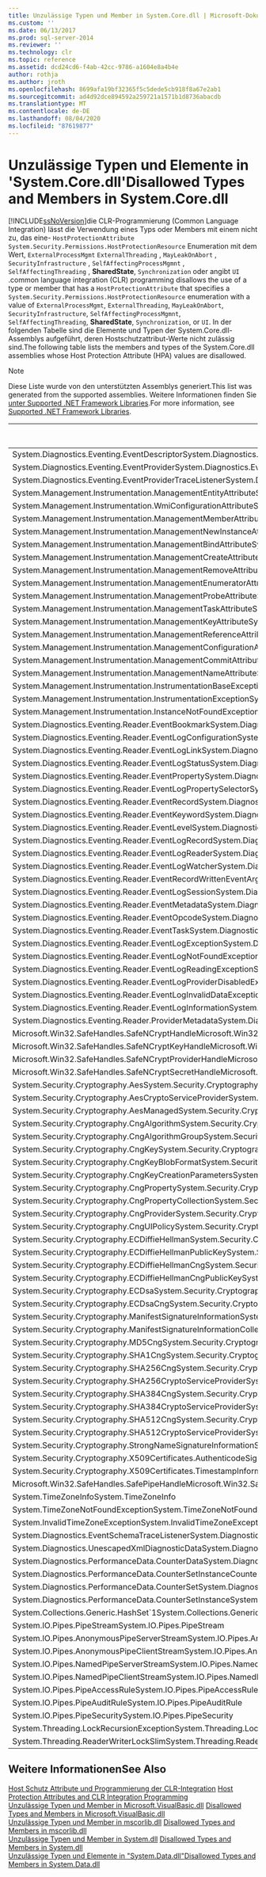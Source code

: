 ```yaml
---
title: Unzulässige Typen und Member in System.Core.dll | Microsoft-Dokumentation
ms.custom: ''
ms.date: 06/13/2017
ms.prod: sql-server-2014
ms.reviewer: ''
ms.technology: clr
ms.topic: reference
ms.assetid: dcd24cd6-f4ab-42cc-9786-a1604e8a4b4e
author: rothja
ms.author: jroth
ms.openlocfilehash: 8699afa19bf32365f5c5dede5cb918f8a67e2ab1
ms.sourcegitcommit: ad4d92dce894592a259721a1571b1d8736abacdb
ms.translationtype: MT
ms.contentlocale: de-DE
ms.lasthandoff: 08/04/2020
ms.locfileid: "87619877"
---
```

# <a name="disallowed-types-and-members-in-systemcoredll"></a><span data-ttu-id="36659-102">Unzulässige Typen und Elemente in 'System.Core.dll'</span><span class="sxs-lookup"><span data-stu-id="36659-102">Disallowed Types and Members in System.Core.dll</span></span>
  [!INCLUDE[ssNoVersion](../../includes/ssnoversion-md.md)]<span data-ttu-id="36659-103">die CLR-Programmierung (Common Language Integration) lässt die Verwendung eines Typs oder Members mit einem nicht zu, das eine- `HostProtectionAttribute` `System.Security.Permissions.HostProtectionResource` Enumeration mit dem Wert, `ExternalProcessMgmt` `ExternalThreading` , `MayLeakOnAbort` , `SecurityInfrastructure` , `SelfAffectingProcessMgmnt` , `SelfAffectingThreading` , **SharedState**, `Synchronization` oder angibt `UI` .</span><span class="sxs-lookup"><span data-stu-id="36659-103">common language integration (CLR) programming disallows the use of a type or member that has a `HostProtectionAttribute` that specifies a `System.Security.Permissions.HostProtectionResource` enumeration with a value of `ExternalProcessMgmt`, `ExternalThreading`, `MayLeakOnAbort`, `SecurityInfrastructure`, `SelfAffectingProcessMgmnt`, `SelfAffectingThreading`, **SharedState**, `Synchronization`, or `UI`.</span></span> <span data-ttu-id="36659-104">In der folgenden Tabelle sind die Elemente und Typen der System.Core.dll-Assemblys aufgeführt, deren Hostschutzattribut-Werte nicht zulässig sind.</span><span class="sxs-lookup"><span data-stu-id="36659-104">The following table lists the members and types of the System.Core.dll assemblies whose Host Protection Attribute (HPA) values are disallowed.</span></span>  
  
> [!NOTE]  
>  <span data-ttu-id="36659-105">Diese Liste wurde von den unterstützten Assemblys generiert.</span><span class="sxs-lookup"><span data-stu-id="36659-105">This list was generated from the supported assemblies.</span></span> <span data-ttu-id="36659-106">Weitere Informationen finden Sie [unter Supported .NET Framework Libraries](../clr-integration/database-objects/supported-net-framework-libraries.md).</span><span class="sxs-lookup"><span data-stu-id="36659-106">For more information, see [Supported .NET Framework Libraries](../clr-integration/database-objects/supported-net-framework-libraries.md).</span></span>  
  
|<span data-ttu-id="36659-107">Typ oder Element</span><span class="sxs-lookup"><span data-stu-id="36659-107">Type or Member</span></span>|<span data-ttu-id="36659-108">Hostschutzattribut-Wert(e)</span><span class="sxs-lookup"><span data-stu-id="36659-108">HPA Value(s)</span></span>|  
|--------------------|--------------------|  
|<span data-ttu-id="36659-109">System.Diagnostics.Eventing.EventDescriptor</span><span class="sxs-lookup"><span data-stu-id="36659-109">System.Diagnostics.Eventing.EventDescriptor</span></span>|<span data-ttu-id="36659-110">MayLeakOnAbort</span><span class="sxs-lookup"><span data-stu-id="36659-110">MayLeakOnAbort</span></span>|  
|<span data-ttu-id="36659-111">System.Diagnostics.Eventing.EventProvider</span><span class="sxs-lookup"><span data-stu-id="36659-111">System.Diagnostics.Eventing.EventProvider</span></span>|<span data-ttu-id="36659-112">MayLeakOnAbort</span><span class="sxs-lookup"><span data-stu-id="36659-112">MayLeakOnAbort</span></span>|  
|<span data-ttu-id="36659-113">System.Diagnostics.Eventing.EventProviderTraceListener</span><span class="sxs-lookup"><span data-stu-id="36659-113">System.Diagnostics.Eventing.EventProviderTraceListener</span></span>|<span data-ttu-id="36659-114">MayLeakOnAbort</span><span class="sxs-lookup"><span data-stu-id="36659-114">MayLeakOnAbort</span></span>|  
|<span data-ttu-id="36659-115">System.Management.Instrumentation.ManagementEntityAttribute</span><span class="sxs-lookup"><span data-stu-id="36659-115">System.Management.Instrumentation.ManagementEntityAttribute</span></span>|<span data-ttu-id="36659-116">MayLeakOnAbort</span><span class="sxs-lookup"><span data-stu-id="36659-116">MayLeakOnAbort</span></span>|  
|<span data-ttu-id="36659-117">System.Management.Instrumentation.WmiConfigurationAttribute</span><span class="sxs-lookup"><span data-stu-id="36659-117">System.Management.Instrumentation.WmiConfigurationAttribute</span></span>|<span data-ttu-id="36659-118">MayLeakOnAbort</span><span class="sxs-lookup"><span data-stu-id="36659-118">MayLeakOnAbort</span></span>|  
|<span data-ttu-id="36659-119">System.Management.Instrumentation.ManagementMemberAttribute</span><span class="sxs-lookup"><span data-stu-id="36659-119">System.Management.Instrumentation.ManagementMemberAttribute</span></span>|<span data-ttu-id="36659-120">MayLeakOnAbort</span><span class="sxs-lookup"><span data-stu-id="36659-120">MayLeakOnAbort</span></span>|  
|<span data-ttu-id="36659-121">System.Management.Instrumentation.ManagementNewInstanceAttribute</span><span class="sxs-lookup"><span data-stu-id="36659-121">System.Management.Instrumentation.ManagementNewInstanceAttribute</span></span>|<span data-ttu-id="36659-122">MayLeakOnAbort</span><span class="sxs-lookup"><span data-stu-id="36659-122">MayLeakOnAbort</span></span>|  
|<span data-ttu-id="36659-123">System.Management.Instrumentation.ManagementBindAttribute</span><span class="sxs-lookup"><span data-stu-id="36659-123">System.Management.Instrumentation.ManagementBindAttribute</span></span>|<span data-ttu-id="36659-124">MayLeakOnAbort</span><span class="sxs-lookup"><span data-stu-id="36659-124">MayLeakOnAbort</span></span>|  
|<span data-ttu-id="36659-125">System.Management.Instrumentation.ManagementCreateAttribute</span><span class="sxs-lookup"><span data-stu-id="36659-125">System.Management.Instrumentation.ManagementCreateAttribute</span></span>|<span data-ttu-id="36659-126">MayLeakOnAbort</span><span class="sxs-lookup"><span data-stu-id="36659-126">MayLeakOnAbort</span></span>|  
|<span data-ttu-id="36659-127">System.Management.Instrumentation.ManagementRemoveAttribute</span><span class="sxs-lookup"><span data-stu-id="36659-127">System.Management.Instrumentation.ManagementRemoveAttribute</span></span>|<span data-ttu-id="36659-128">MayLeakOnAbort</span><span class="sxs-lookup"><span data-stu-id="36659-128">MayLeakOnAbort</span></span>|  
|<span data-ttu-id="36659-129">System.Management.Instrumentation.ManagementEnumeratorAttribute</span><span class="sxs-lookup"><span data-stu-id="36659-129">System.Management.Instrumentation.ManagementEnumeratorAttribute</span></span>|<span data-ttu-id="36659-130">MayLeakOnAbort</span><span class="sxs-lookup"><span data-stu-id="36659-130">MayLeakOnAbort</span></span>|  
|<span data-ttu-id="36659-131">System.Management.Instrumentation.ManagementProbeAttribute</span><span class="sxs-lookup"><span data-stu-id="36659-131">System.Management.Instrumentation.ManagementProbeAttribute</span></span>|<span data-ttu-id="36659-132">MayLeakOnAbort</span><span class="sxs-lookup"><span data-stu-id="36659-132">MayLeakOnAbort</span></span>|  
|<span data-ttu-id="36659-133">System.Management.Instrumentation.ManagementTaskAttribute</span><span class="sxs-lookup"><span data-stu-id="36659-133">System.Management.Instrumentation.ManagementTaskAttribute</span></span>|<span data-ttu-id="36659-134">MayLeakOnAbort</span><span class="sxs-lookup"><span data-stu-id="36659-134">MayLeakOnAbort</span></span>|  
|<span data-ttu-id="36659-135">System.Management.Instrumentation.ManagementKeyAttribute</span><span class="sxs-lookup"><span data-stu-id="36659-135">System.Management.Instrumentation.ManagementKeyAttribute</span></span>|<span data-ttu-id="36659-136">MayLeakOnAbort</span><span class="sxs-lookup"><span data-stu-id="36659-136">MayLeakOnAbort</span></span>|  
|<span data-ttu-id="36659-137">System.Management.Instrumentation.ManagementReferenceAttribute</span><span class="sxs-lookup"><span data-stu-id="36659-137">System.Management.Instrumentation.ManagementReferenceAttribute</span></span>|<span data-ttu-id="36659-138">MayLeakOnAbort</span><span class="sxs-lookup"><span data-stu-id="36659-138">MayLeakOnAbort</span></span>|  
|<span data-ttu-id="36659-139">System.Management.Instrumentation.ManagementConfigurationAttribute</span><span class="sxs-lookup"><span data-stu-id="36659-139">System.Management.Instrumentation.ManagementConfigurationAttribute</span></span>|<span data-ttu-id="36659-140">MayLeakOnAbort</span><span class="sxs-lookup"><span data-stu-id="36659-140">MayLeakOnAbort</span></span>|  
|<span data-ttu-id="36659-141">System.Management.Instrumentation.ManagementCommitAttribute</span><span class="sxs-lookup"><span data-stu-id="36659-141">System.Management.Instrumentation.ManagementCommitAttribute</span></span>|<span data-ttu-id="36659-142">MayLeakOnAbort</span><span class="sxs-lookup"><span data-stu-id="36659-142">MayLeakOnAbort</span></span>|  
|<span data-ttu-id="36659-143">System.Management.Instrumentation.ManagementNameAttribute</span><span class="sxs-lookup"><span data-stu-id="36659-143">System.Management.Instrumentation.ManagementNameAttribute</span></span>|<span data-ttu-id="36659-144">MayLeakOnAbort</span><span class="sxs-lookup"><span data-stu-id="36659-144">MayLeakOnAbort</span></span>|  
|<span data-ttu-id="36659-145">System.Management.Instrumentation.InstrumentationBaseException</span><span class="sxs-lookup"><span data-stu-id="36659-145">System.Management.Instrumentation.InstrumentationBaseException</span></span>|<span data-ttu-id="36659-146">MayLeakOnAbort</span><span class="sxs-lookup"><span data-stu-id="36659-146">MayLeakOnAbort</span></span>|  
|<span data-ttu-id="36659-147">System.Management.Instrumentation.InstrumentationException</span><span class="sxs-lookup"><span data-stu-id="36659-147">System.Management.Instrumentation.InstrumentationException</span></span>|<span data-ttu-id="36659-148">MayLeakOnAbort</span><span class="sxs-lookup"><span data-stu-id="36659-148">MayLeakOnAbort</span></span>|  
|<span data-ttu-id="36659-149">System.Management.Instrumentation.InstanceNotFoundException</span><span class="sxs-lookup"><span data-stu-id="36659-149">System.Management.Instrumentation.InstanceNotFoundException</span></span>|<span data-ttu-id="36659-150">MayLeakOnAbort</span><span class="sxs-lookup"><span data-stu-id="36659-150">MayLeakOnAbort</span></span>|  
|<span data-ttu-id="36659-151">System.Diagnostics.Eventing.Reader.EventBookmark</span><span class="sxs-lookup"><span data-stu-id="36659-151">System.Diagnostics.Eventing.Reader.EventBookmark</span></span>|<span data-ttu-id="36659-152">MayLeakOnAbort</span><span class="sxs-lookup"><span data-stu-id="36659-152">MayLeakOnAbort</span></span>|  
|<span data-ttu-id="36659-153">System.Diagnostics.Eventing.Reader.EventLogConfiguration</span><span class="sxs-lookup"><span data-stu-id="36659-153">System.Diagnostics.Eventing.Reader.EventLogConfiguration</span></span>|<span data-ttu-id="36659-154">MayLeakOnAbort</span><span class="sxs-lookup"><span data-stu-id="36659-154">MayLeakOnAbort</span></span>|  
|<span data-ttu-id="36659-155">System.Diagnostics.Eventing.Reader.EventLogLink</span><span class="sxs-lookup"><span data-stu-id="36659-155">System.Diagnostics.Eventing.Reader.EventLogLink</span></span>|<span data-ttu-id="36659-156">MayLeakOnAbort</span><span class="sxs-lookup"><span data-stu-id="36659-156">MayLeakOnAbort</span></span>|  
|<span data-ttu-id="36659-157">System.Diagnostics.Eventing.Reader.EventLogStatus</span><span class="sxs-lookup"><span data-stu-id="36659-157">System.Diagnostics.Eventing.Reader.EventLogStatus</span></span>|<span data-ttu-id="36659-158">MayLeakOnAbort</span><span class="sxs-lookup"><span data-stu-id="36659-158">MayLeakOnAbort</span></span>|  
|<span data-ttu-id="36659-159">System.Diagnostics.Eventing.Reader.EventProperty</span><span class="sxs-lookup"><span data-stu-id="36659-159">System.Diagnostics.Eventing.Reader.EventProperty</span></span>|<span data-ttu-id="36659-160">MayLeakOnAbort</span><span class="sxs-lookup"><span data-stu-id="36659-160">MayLeakOnAbort</span></span>|  
|<span data-ttu-id="36659-161">System.Diagnostics.Eventing.Reader.EventLogPropertySelector</span><span class="sxs-lookup"><span data-stu-id="36659-161">System.Diagnostics.Eventing.Reader.EventLogPropertySelector</span></span>|<span data-ttu-id="36659-162">MayLeakOnAbort</span><span class="sxs-lookup"><span data-stu-id="36659-162">MayLeakOnAbort</span></span>|  
|<span data-ttu-id="36659-163">System.Diagnostics.Eventing.Reader.EventRecord</span><span class="sxs-lookup"><span data-stu-id="36659-163">System.Diagnostics.Eventing.Reader.EventRecord</span></span>|<span data-ttu-id="36659-164">MayLeakOnAbort</span><span class="sxs-lookup"><span data-stu-id="36659-164">MayLeakOnAbort</span></span>|  
|<span data-ttu-id="36659-165">System.Diagnostics.Eventing.Reader.EventKeyword</span><span class="sxs-lookup"><span data-stu-id="36659-165">System.Diagnostics.Eventing.Reader.EventKeyword</span></span>|<span data-ttu-id="36659-166">MayLeakOnAbort</span><span class="sxs-lookup"><span data-stu-id="36659-166">MayLeakOnAbort</span></span>|  
|<span data-ttu-id="36659-167">System.Diagnostics.Eventing.Reader.EventLevel</span><span class="sxs-lookup"><span data-stu-id="36659-167">System.Diagnostics.Eventing.Reader.EventLevel</span></span>|<span data-ttu-id="36659-168">MayLeakOnAbort</span><span class="sxs-lookup"><span data-stu-id="36659-168">MayLeakOnAbort</span></span>|  
|<span data-ttu-id="36659-169">System.Diagnostics.Eventing.Reader.EventLogRecord</span><span class="sxs-lookup"><span data-stu-id="36659-169">System.Diagnostics.Eventing.Reader.EventLogRecord</span></span>|<span data-ttu-id="36659-170">MayLeakOnAbort</span><span class="sxs-lookup"><span data-stu-id="36659-170">MayLeakOnAbort</span></span>|  
|<span data-ttu-id="36659-171">System.Diagnostics.Eventing.Reader.EventLogReader</span><span class="sxs-lookup"><span data-stu-id="36659-171">System.Diagnostics.Eventing.Reader.EventLogReader</span></span>|<span data-ttu-id="36659-172">MayLeakOnAbort</span><span class="sxs-lookup"><span data-stu-id="36659-172">MayLeakOnAbort</span></span>|  
|<span data-ttu-id="36659-173">System.Diagnostics.Eventing.Reader.EventLogWatcher</span><span class="sxs-lookup"><span data-stu-id="36659-173">System.Diagnostics.Eventing.Reader.EventLogWatcher</span></span>|<span data-ttu-id="36659-174">MayLeakOnAbort</span><span class="sxs-lookup"><span data-stu-id="36659-174">MayLeakOnAbort</span></span>|  
|<span data-ttu-id="36659-175">System.Diagnostics.Eventing.Reader.EventRecordWrittenEventArgs</span><span class="sxs-lookup"><span data-stu-id="36659-175">System.Diagnostics.Eventing.Reader.EventRecordWrittenEventArgs</span></span>|<span data-ttu-id="36659-176">MayLeakOnAbort</span><span class="sxs-lookup"><span data-stu-id="36659-176">MayLeakOnAbort</span></span>|  
|<span data-ttu-id="36659-177">System.Diagnostics.Eventing.Reader.EventLogSession</span><span class="sxs-lookup"><span data-stu-id="36659-177">System.Diagnostics.Eventing.Reader.EventLogSession</span></span>|<span data-ttu-id="36659-178">MayLeakOnAbort</span><span class="sxs-lookup"><span data-stu-id="36659-178">MayLeakOnAbort</span></span>|  
|<span data-ttu-id="36659-179">System.Diagnostics.Eventing.Reader.EventMetadata</span><span class="sxs-lookup"><span data-stu-id="36659-179">System.Diagnostics.Eventing.Reader.EventMetadata</span></span>|<span data-ttu-id="36659-180">MayLeakOnAbort</span><span class="sxs-lookup"><span data-stu-id="36659-180">MayLeakOnAbort</span></span>|  
|<span data-ttu-id="36659-181">System.Diagnostics.Eventing.Reader.EventOpcode</span><span class="sxs-lookup"><span data-stu-id="36659-181">System.Diagnostics.Eventing.Reader.EventOpcode</span></span>|<span data-ttu-id="36659-182">MayLeakOnAbort</span><span class="sxs-lookup"><span data-stu-id="36659-182">MayLeakOnAbort</span></span>|  
|<span data-ttu-id="36659-183">System.Diagnostics.Eventing.Reader.EventTask</span><span class="sxs-lookup"><span data-stu-id="36659-183">System.Diagnostics.Eventing.Reader.EventTask</span></span>|<span data-ttu-id="36659-184">MayLeakOnAbort</span><span class="sxs-lookup"><span data-stu-id="36659-184">MayLeakOnAbort</span></span>|  
|<span data-ttu-id="36659-185">System.Diagnostics.Eventing.Reader.EventLogException</span><span class="sxs-lookup"><span data-stu-id="36659-185">System.Diagnostics.Eventing.Reader.EventLogException</span></span>|<span data-ttu-id="36659-186">MayLeakOnAbort</span><span class="sxs-lookup"><span data-stu-id="36659-186">MayLeakOnAbort</span></span>|  
|<span data-ttu-id="36659-187">System.Diagnostics.Eventing.Reader.EventLogNotFoundException</span><span class="sxs-lookup"><span data-stu-id="36659-187">System.Diagnostics.Eventing.Reader.EventLogNotFoundException</span></span>|<span data-ttu-id="36659-188">MayLeakOnAbort</span><span class="sxs-lookup"><span data-stu-id="36659-188">MayLeakOnAbort</span></span>|  
|<span data-ttu-id="36659-189">System.Diagnostics.Eventing.Reader.EventLogReadingException</span><span class="sxs-lookup"><span data-stu-id="36659-189">System.Diagnostics.Eventing.Reader.EventLogReadingException</span></span>|<span data-ttu-id="36659-190">MayLeakOnAbort</span><span class="sxs-lookup"><span data-stu-id="36659-190">MayLeakOnAbort</span></span>|  
|<span data-ttu-id="36659-191">System.Diagnostics.Eventing.Reader.EventLogProviderDisabledException</span><span class="sxs-lookup"><span data-stu-id="36659-191">System.Diagnostics.Eventing.Reader.EventLogProviderDisabledException</span></span>|<span data-ttu-id="36659-192">MayLeakOnAbort</span><span class="sxs-lookup"><span data-stu-id="36659-192">MayLeakOnAbort</span></span>|  
|<span data-ttu-id="36659-193">System.Diagnostics.Eventing.Reader.EventLogInvalidDataException</span><span class="sxs-lookup"><span data-stu-id="36659-193">System.Diagnostics.Eventing.Reader.EventLogInvalidDataException</span></span>|<span data-ttu-id="36659-194">MayLeakOnAbort</span><span class="sxs-lookup"><span data-stu-id="36659-194">MayLeakOnAbort</span></span>|  
|<span data-ttu-id="36659-195">System.Diagnostics.Eventing.Reader.EventLogInformation</span><span class="sxs-lookup"><span data-stu-id="36659-195">System.Diagnostics.Eventing.Reader.EventLogInformation</span></span>|<span data-ttu-id="36659-196">MayLeakOnAbort</span><span class="sxs-lookup"><span data-stu-id="36659-196">MayLeakOnAbort</span></span>|  
|<span data-ttu-id="36659-197">System.Diagnostics.Eventing.Reader.ProviderMetadata</span><span class="sxs-lookup"><span data-stu-id="36659-197">System.Diagnostics.Eventing.Reader.ProviderMetadata</span></span>|<span data-ttu-id="36659-198">MayLeakOnAbort</span><span class="sxs-lookup"><span data-stu-id="36659-198">MayLeakOnAbort</span></span>|  
|<span data-ttu-id="36659-199">Microsoft.Win32.SafeHandles.SafeNCryptHandle</span><span class="sxs-lookup"><span data-stu-id="36659-199">Microsoft.Win32.SafeHandles.SafeNCryptHandle</span></span>|<span data-ttu-id="36659-200">MayLeakOnAbort</span><span class="sxs-lookup"><span data-stu-id="36659-200">MayLeakOnAbort</span></span>|  
|<span data-ttu-id="36659-201">Microsoft.Win32.SafeHandles.SafeNCryptKeyHandle</span><span class="sxs-lookup"><span data-stu-id="36659-201">Microsoft.Win32.SafeHandles.SafeNCryptKeyHandle</span></span>|<span data-ttu-id="36659-202">MayLeakOnAbort</span><span class="sxs-lookup"><span data-stu-id="36659-202">MayLeakOnAbort</span></span>|  
|<span data-ttu-id="36659-203">Microsoft.Win32.SafeHandles.SafeNCryptProviderHandle</span><span class="sxs-lookup"><span data-stu-id="36659-203">Microsoft.Win32.SafeHandles.SafeNCryptProviderHandle</span></span>|<span data-ttu-id="36659-204">MayLeakOnAbort</span><span class="sxs-lookup"><span data-stu-id="36659-204">MayLeakOnAbort</span></span>|  
|<span data-ttu-id="36659-205">Microsoft.Win32.SafeHandles.SafeNCryptSecretHandle</span><span class="sxs-lookup"><span data-stu-id="36659-205">Microsoft.Win32.SafeHandles.SafeNCryptSecretHandle</span></span>|<span data-ttu-id="36659-206">MayLeakOnAbort</span><span class="sxs-lookup"><span data-stu-id="36659-206">MayLeakOnAbort</span></span>|  
|<span data-ttu-id="36659-207">System.Security.Cryptography.Aes</span><span class="sxs-lookup"><span data-stu-id="36659-207">System.Security.Cryptography.Aes</span></span>|<span data-ttu-id="36659-208">MayLeakOnAbort</span><span class="sxs-lookup"><span data-stu-id="36659-208">MayLeakOnAbort</span></span>|  
|<span data-ttu-id="36659-209">System.Security.Cryptography.AesCryptoServiceProvider</span><span class="sxs-lookup"><span data-stu-id="36659-209">System.Security.Cryptography.AesCryptoServiceProvider</span></span>|<span data-ttu-id="36659-210">MayLeakOnAbort</span><span class="sxs-lookup"><span data-stu-id="36659-210">MayLeakOnAbort</span></span>|  
|<span data-ttu-id="36659-211">System.Security.Cryptography.AesManaged</span><span class="sxs-lookup"><span data-stu-id="36659-211">System.Security.Cryptography.AesManaged</span></span>|<span data-ttu-id="36659-212">MayLeakOnAbort</span><span class="sxs-lookup"><span data-stu-id="36659-212">MayLeakOnAbort</span></span>|  
|<span data-ttu-id="36659-213">System.Security.Cryptography.CngAlgorithm</span><span class="sxs-lookup"><span data-stu-id="36659-213">System.Security.Cryptography.CngAlgorithm</span></span>|<span data-ttu-id="36659-214">MayLeakOnAbort</span><span class="sxs-lookup"><span data-stu-id="36659-214">MayLeakOnAbort</span></span>|  
|<span data-ttu-id="36659-215">System.Security.Cryptography.CngAlgorithmGroup</span><span class="sxs-lookup"><span data-stu-id="36659-215">System.Security.Cryptography.CngAlgorithmGroup</span></span>|<span data-ttu-id="36659-216">MayLeakOnAbort</span><span class="sxs-lookup"><span data-stu-id="36659-216">MayLeakOnAbort</span></span>|  
|<span data-ttu-id="36659-217">System.Security.Cryptography.CngKey</span><span class="sxs-lookup"><span data-stu-id="36659-217">System.Security.Cryptography.CngKey</span></span>|<span data-ttu-id="36659-218">MayLeakOnAbort</span><span class="sxs-lookup"><span data-stu-id="36659-218">MayLeakOnAbort</span></span>|  
|<span data-ttu-id="36659-219">System.Security.Cryptography.CngKeyBlobFormat</span><span class="sxs-lookup"><span data-stu-id="36659-219">System.Security.Cryptography.CngKeyBlobFormat</span></span>|<span data-ttu-id="36659-220">MayLeakOnAbort</span><span class="sxs-lookup"><span data-stu-id="36659-220">MayLeakOnAbort</span></span>|  
|<span data-ttu-id="36659-221">System.Security.Cryptography.CngKeyCreationParameters</span><span class="sxs-lookup"><span data-stu-id="36659-221">System.Security.Cryptography.CngKeyCreationParameters</span></span>|<span data-ttu-id="36659-222">MayLeakOnAbort</span><span class="sxs-lookup"><span data-stu-id="36659-222">MayLeakOnAbort</span></span>|  
|<span data-ttu-id="36659-223">System.Security.Cryptography.CngProperty</span><span class="sxs-lookup"><span data-stu-id="36659-223">System.Security.Cryptography.CngProperty</span></span>|<span data-ttu-id="36659-224">MayLeakOnAbort</span><span class="sxs-lookup"><span data-stu-id="36659-224">MayLeakOnAbort</span></span>|  
|<span data-ttu-id="36659-225">System.Security.Cryptography.CngPropertyCollection</span><span class="sxs-lookup"><span data-stu-id="36659-225">System.Security.Cryptography.CngPropertyCollection</span></span>|<span data-ttu-id="36659-226">MayLeakOnAbort</span><span class="sxs-lookup"><span data-stu-id="36659-226">MayLeakOnAbort</span></span>|  
|<span data-ttu-id="36659-227">System.Security.Cryptography.CngProvider</span><span class="sxs-lookup"><span data-stu-id="36659-227">System.Security.Cryptography.CngProvider</span></span>|<span data-ttu-id="36659-228">MayLeakOnAbort</span><span class="sxs-lookup"><span data-stu-id="36659-228">MayLeakOnAbort</span></span>|  
|<span data-ttu-id="36659-229">System.Security.Cryptography.CngUIPolicy</span><span class="sxs-lookup"><span data-stu-id="36659-229">System.Security.Cryptography.CngUIPolicy</span></span>|<span data-ttu-id="36659-230">MayLeakOnAbort</span><span class="sxs-lookup"><span data-stu-id="36659-230">MayLeakOnAbort</span></span>|  
|<span data-ttu-id="36659-231">System.Security.Cryptography.ECDiffieHellman</span><span class="sxs-lookup"><span data-stu-id="36659-231">System.Security.Cryptography.ECDiffieHellman</span></span>|<span data-ttu-id="36659-232">MayLeakOnAbort</span><span class="sxs-lookup"><span data-stu-id="36659-232">MayLeakOnAbort</span></span>|  
|<span data-ttu-id="36659-233">System.Security.Cryptography.ECDiffieHellmanPublicKey</span><span class="sxs-lookup"><span data-stu-id="36659-233">System.Security.Cryptography.ECDiffieHellmanPublicKey</span></span>|<span data-ttu-id="36659-234">MayLeakOnAbort</span><span class="sxs-lookup"><span data-stu-id="36659-234">MayLeakOnAbort</span></span>|  
|<span data-ttu-id="36659-235">System.Security.Cryptography.ECDiffieHellmanCng</span><span class="sxs-lookup"><span data-stu-id="36659-235">System.Security.Cryptography.ECDiffieHellmanCng</span></span>|<span data-ttu-id="36659-236">MayLeakOnAbort</span><span class="sxs-lookup"><span data-stu-id="36659-236">MayLeakOnAbort</span></span>|  
|<span data-ttu-id="36659-237">System.Security.Cryptography.ECDiffieHellmanCngPublicKey</span><span class="sxs-lookup"><span data-stu-id="36659-237">System.Security.Cryptography.ECDiffieHellmanCngPublicKey</span></span>|<span data-ttu-id="36659-238">MayLeakOnAbort</span><span class="sxs-lookup"><span data-stu-id="36659-238">MayLeakOnAbort</span></span>|  
|<span data-ttu-id="36659-239">System.Security.Cryptography.ECDsa</span><span class="sxs-lookup"><span data-stu-id="36659-239">System.Security.Cryptography.ECDsa</span></span>|<span data-ttu-id="36659-240">MayLeakOnAbort</span><span class="sxs-lookup"><span data-stu-id="36659-240">MayLeakOnAbort</span></span>|  
|<span data-ttu-id="36659-241">System.Security.Cryptography.ECDsaCng</span><span class="sxs-lookup"><span data-stu-id="36659-241">System.Security.Cryptography.ECDsaCng</span></span>|<span data-ttu-id="36659-242">MayLeakOnAbort</span><span class="sxs-lookup"><span data-stu-id="36659-242">MayLeakOnAbort</span></span>|  
|<span data-ttu-id="36659-243">System.Security.Cryptography.ManifestSignatureInformation</span><span class="sxs-lookup"><span data-stu-id="36659-243">System.Security.Cryptography.ManifestSignatureInformation</span></span>|<span data-ttu-id="36659-244">MayLeakOnAbort</span><span class="sxs-lookup"><span data-stu-id="36659-244">MayLeakOnAbort</span></span>|  
|<span data-ttu-id="36659-245">System.Security.Cryptography.ManifestSignatureInformationCollection</span><span class="sxs-lookup"><span data-stu-id="36659-245">System.Security.Cryptography.ManifestSignatureInformationCollection</span></span>|<span data-ttu-id="36659-246">MayLeakOnAbort</span><span class="sxs-lookup"><span data-stu-id="36659-246">MayLeakOnAbort</span></span>|  
|<span data-ttu-id="36659-247">System.Security.Cryptography.MD5Cng</span><span class="sxs-lookup"><span data-stu-id="36659-247">System.Security.Cryptography.MD5Cng</span></span>|<span data-ttu-id="36659-248">MayLeakOnAbort</span><span class="sxs-lookup"><span data-stu-id="36659-248">MayLeakOnAbort</span></span>|  
|<span data-ttu-id="36659-249">System.Security.Cryptography.SHA1Cng</span><span class="sxs-lookup"><span data-stu-id="36659-249">System.Security.Cryptography.SHA1Cng</span></span>|<span data-ttu-id="36659-250">MayLeakOnAbort</span><span class="sxs-lookup"><span data-stu-id="36659-250">MayLeakOnAbort</span></span>|  
|<span data-ttu-id="36659-251">System.Security.Cryptography.SHA256Cng</span><span class="sxs-lookup"><span data-stu-id="36659-251">System.Security.Cryptography.SHA256Cng</span></span>|<span data-ttu-id="36659-252">MayLeakOnAbort</span><span class="sxs-lookup"><span data-stu-id="36659-252">MayLeakOnAbort</span></span>|  
|<span data-ttu-id="36659-253">System.Security.Cryptography.SHA256CryptoServiceProvider</span><span class="sxs-lookup"><span data-stu-id="36659-253">System.Security.Cryptography.SHA256CryptoServiceProvider</span></span>|<span data-ttu-id="36659-254">MayLeakOnAbort</span><span class="sxs-lookup"><span data-stu-id="36659-254">MayLeakOnAbort</span></span>|  
|<span data-ttu-id="36659-255">System.Security.Cryptography.SHA384Cng</span><span class="sxs-lookup"><span data-stu-id="36659-255">System.Security.Cryptography.SHA384Cng</span></span>|<span data-ttu-id="36659-256">MayLeakOnAbort</span><span class="sxs-lookup"><span data-stu-id="36659-256">MayLeakOnAbort</span></span>|  
|<span data-ttu-id="36659-257">System.Security.Cryptography.SHA384CryptoServiceProvider</span><span class="sxs-lookup"><span data-stu-id="36659-257">System.Security.Cryptography.SHA384CryptoServiceProvider</span></span>|<span data-ttu-id="36659-258">MayLeakOnAbort</span><span class="sxs-lookup"><span data-stu-id="36659-258">MayLeakOnAbort</span></span>|  
|<span data-ttu-id="36659-259">System.Security.Cryptography.SHA512Cng</span><span class="sxs-lookup"><span data-stu-id="36659-259">System.Security.Cryptography.SHA512Cng</span></span>|<span data-ttu-id="36659-260">MayLeakOnAbort</span><span class="sxs-lookup"><span data-stu-id="36659-260">MayLeakOnAbort</span></span>|  
|<span data-ttu-id="36659-261">System.Security.Cryptography.SHA512CryptoServiceProvider</span><span class="sxs-lookup"><span data-stu-id="36659-261">System.Security.Cryptography.SHA512CryptoServiceProvider</span></span>|<span data-ttu-id="36659-262">MayLeakOnAbort</span><span class="sxs-lookup"><span data-stu-id="36659-262">MayLeakOnAbort</span></span>|  
|<span data-ttu-id="36659-263">System.Security.Cryptography.StrongNameSignatureInformation</span><span class="sxs-lookup"><span data-stu-id="36659-263">System.Security.Cryptography.StrongNameSignatureInformation</span></span>|<span data-ttu-id="36659-264">MayLeakOnAbort</span><span class="sxs-lookup"><span data-stu-id="36659-264">MayLeakOnAbort</span></span>|  
|<span data-ttu-id="36659-265">System.Security.Cryptography.X509Certificates.AuthenticodeSignatureInformation</span><span class="sxs-lookup"><span data-stu-id="36659-265">System.Security.Cryptography.X509Certificates.AuthenticodeSignatureInformation</span></span>|<span data-ttu-id="36659-266">MayLeakOnAbort</span><span class="sxs-lookup"><span data-stu-id="36659-266">MayLeakOnAbort</span></span>|  
|<span data-ttu-id="36659-267">System.Security.Cryptography.X509Certificates.TimestampInformation</span><span class="sxs-lookup"><span data-stu-id="36659-267">System.Security.Cryptography.X509Certificates.TimestampInformation</span></span>|<span data-ttu-id="36659-268">MayLeakOnAbort</span><span class="sxs-lookup"><span data-stu-id="36659-268">MayLeakOnAbort</span></span>|  
|<span data-ttu-id="36659-269">Microsoft.Win32.SafeHandles.SafePipeHandle</span><span class="sxs-lookup"><span data-stu-id="36659-269">Microsoft.Win32.SafeHandles.SafePipeHandle</span></span>|<span data-ttu-id="36659-270">MayLeakOnAbort</span><span class="sxs-lookup"><span data-stu-id="36659-270">MayLeakOnAbort</span></span>|  
|<span data-ttu-id="36659-271">System.TimeZoneInfo</span><span class="sxs-lookup"><span data-stu-id="36659-271">System.TimeZoneInfo</span></span>|<span data-ttu-id="36659-272">MayLeakOnAbort</span><span class="sxs-lookup"><span data-stu-id="36659-272">MayLeakOnAbort</span></span>|  
|<span data-ttu-id="36659-273">System.TimeZoneNotFoundException</span><span class="sxs-lookup"><span data-stu-id="36659-273">System.TimeZoneNotFoundException</span></span>|<span data-ttu-id="36659-274">MayLeakOnAbort</span><span class="sxs-lookup"><span data-stu-id="36659-274">MayLeakOnAbort</span></span>|  
|<span data-ttu-id="36659-275">System.InvalidTimeZoneException</span><span class="sxs-lookup"><span data-stu-id="36659-275">System.InvalidTimeZoneException</span></span>|<span data-ttu-id="36659-276">MayLeakOnAbort</span><span class="sxs-lookup"><span data-stu-id="36659-276">MayLeakOnAbort</span></span>|  
|<span data-ttu-id="36659-277">System.Diagnostics.EventSchemaTraceListener</span><span class="sxs-lookup"><span data-stu-id="36659-277">System.Diagnostics.EventSchemaTraceListener</span></span>|<span data-ttu-id="36659-278">MayLeakOnAbort</span><span class="sxs-lookup"><span data-stu-id="36659-278">MayLeakOnAbort</span></span>|  
|<span data-ttu-id="36659-279">System.Diagnostics.UnescapedXmlDiagnosticData</span><span class="sxs-lookup"><span data-stu-id="36659-279">System.Diagnostics.UnescapedXmlDiagnosticData</span></span>|<span data-ttu-id="36659-280">MayLeakOnAbort</span><span class="sxs-lookup"><span data-stu-id="36659-280">MayLeakOnAbort</span></span>|  
|<span data-ttu-id="36659-281">System.Diagnostics.PerformanceData.CounterData</span><span class="sxs-lookup"><span data-stu-id="36659-281">System.Diagnostics.PerformanceData.CounterData</span></span>|<span data-ttu-id="36659-282">MayLeakOnAbort</span><span class="sxs-lookup"><span data-stu-id="36659-282">MayLeakOnAbort</span></span>|  
|<span data-ttu-id="36659-283">System.Diagnostics.PerformanceData.CounterSetInstanceCounterDataSet</span><span class="sxs-lookup"><span data-stu-id="36659-283">System.Diagnostics.PerformanceData.CounterSetInstanceCounterDataSet</span></span>|<span data-ttu-id="36659-284">MayLeakOnAbort</span><span class="sxs-lookup"><span data-stu-id="36659-284">MayLeakOnAbort</span></span>|  
|<span data-ttu-id="36659-285">System.Diagnostics.PerformanceData.CounterSet</span><span class="sxs-lookup"><span data-stu-id="36659-285">System.Diagnostics.PerformanceData.CounterSet</span></span>|<span data-ttu-id="36659-286">MayLeakOnAbort</span><span class="sxs-lookup"><span data-stu-id="36659-286">MayLeakOnAbort</span></span>|  
|<span data-ttu-id="36659-287">System.Diagnostics.PerformanceData.CounterSetInstance</span><span class="sxs-lookup"><span data-stu-id="36659-287">System.Diagnostics.PerformanceData.CounterSetInstance</span></span>|<span data-ttu-id="36659-288">MayLeakOnAbort</span><span class="sxs-lookup"><span data-stu-id="36659-288">MayLeakOnAbort</span></span>|  
|<span data-ttu-id="36659-289">System.Collections.Generic.HashSet\`1</span><span class="sxs-lookup"><span data-stu-id="36659-289">System.Collections.Generic.HashSet\`1</span></span>|<span data-ttu-id="36659-290">MayLeakOnAbort</span><span class="sxs-lookup"><span data-stu-id="36659-290">MayLeakOnAbort</span></span>|  
|<span data-ttu-id="36659-291">System.IO.Pipes.PipeStream</span><span class="sxs-lookup"><span data-stu-id="36659-291">System.IO.Pipes.PipeStream</span></span>|<span data-ttu-id="36659-292">MayLeakOnAbort</span><span class="sxs-lookup"><span data-stu-id="36659-292">MayLeakOnAbort</span></span>|  
|<span data-ttu-id="36659-293">System.IO.Pipes.AnonymousPipeServerStream</span><span class="sxs-lookup"><span data-stu-id="36659-293">System.IO.Pipes.AnonymousPipeServerStream</span></span>|<span data-ttu-id="36659-294">MayLeakOnAbort</span><span class="sxs-lookup"><span data-stu-id="36659-294">MayLeakOnAbort</span></span>|  
|<span data-ttu-id="36659-295">System.IO.Pipes.AnonymousPipeClientStream</span><span class="sxs-lookup"><span data-stu-id="36659-295">System.IO.Pipes.AnonymousPipeClientStream</span></span>|<span data-ttu-id="36659-296">MayLeakOnAbort</span><span class="sxs-lookup"><span data-stu-id="36659-296">MayLeakOnAbort</span></span>|  
|<span data-ttu-id="36659-297">System.IO.Pipes.NamedPipeServerStream</span><span class="sxs-lookup"><span data-stu-id="36659-297">System.IO.Pipes.NamedPipeServerStream</span></span>|<span data-ttu-id="36659-298">MayLeakOnAbort</span><span class="sxs-lookup"><span data-stu-id="36659-298">MayLeakOnAbort</span></span>|  
|<span data-ttu-id="36659-299">System.IO.Pipes.NamedPipeClientStream</span><span class="sxs-lookup"><span data-stu-id="36659-299">System.IO.Pipes.NamedPipeClientStream</span></span>|<span data-ttu-id="36659-300">MayLeakOnAbort</span><span class="sxs-lookup"><span data-stu-id="36659-300">MayLeakOnAbort</span></span>|  
|<span data-ttu-id="36659-301">System.IO.Pipes.PipeAccessRule</span><span class="sxs-lookup"><span data-stu-id="36659-301">System.IO.Pipes.PipeAccessRule</span></span>|<span data-ttu-id="36659-302">MayLeakOnAbort</span><span class="sxs-lookup"><span data-stu-id="36659-302">MayLeakOnAbort</span></span>|  
|<span data-ttu-id="36659-303">System.IO.Pipes.PipeAuditRule</span><span class="sxs-lookup"><span data-stu-id="36659-303">System.IO.Pipes.PipeAuditRule</span></span>|<span data-ttu-id="36659-304">MayLeakOnAbort</span><span class="sxs-lookup"><span data-stu-id="36659-304">MayLeakOnAbort</span></span>|  
|<span data-ttu-id="36659-305">System.IO.Pipes.PipeSecurity</span><span class="sxs-lookup"><span data-stu-id="36659-305">System.IO.Pipes.PipeSecurity</span></span>|<span data-ttu-id="36659-306">MayLeakOnAbort</span><span class="sxs-lookup"><span data-stu-id="36659-306">MayLeakOnAbort</span></span>|  
|<span data-ttu-id="36659-307">System.Threading.LockRecursionException</span><span class="sxs-lookup"><span data-stu-id="36659-307">System.Threading.LockRecursionException</span></span>|<span data-ttu-id="36659-308">MayLeakOnAbort</span><span class="sxs-lookup"><span data-stu-id="36659-308">MayLeakOnAbort</span></span>|  
|<span data-ttu-id="36659-309">System.Threading.ReaderWriterLockSlim</span><span class="sxs-lookup"><span data-stu-id="36659-309">System.Threading.ReaderWriterLockSlim</span></span>|<span data-ttu-id="36659-310">MayLeakOnAbort</span><span class="sxs-lookup"><span data-stu-id="36659-310">MayLeakOnAbort</span></span>|  
  
## <a name="see-also"></a><span data-ttu-id="36659-311">Weitere Informationen</span><span class="sxs-lookup"><span data-stu-id="36659-311">See Also</span></span>  
 <span data-ttu-id="36659-312">[Host Schutz Attribute und Programmierung der CLR-Integration](host-protection-attributes-and-clr-integration-programming.md) </span><span class="sxs-lookup"><span data-stu-id="36659-312">[Host Protection Attributes and CLR Integration Programming](host-protection-attributes-and-clr-integration-programming.md) </span></span>  
 <span data-ttu-id="36659-313">[Unzulässige Typen und Member in Microsoft.VisualBasic.dll](disallowed-types-and-members-in-microsoft-visualbasic-dll.md) </span><span class="sxs-lookup"><span data-stu-id="36659-313">[Disallowed Types and Members in Microsoft.VisualBasic.dll](disallowed-types-and-members-in-microsoft-visualbasic-dll.md) </span></span>  
 <span data-ttu-id="36659-314">[Unzulässige Typen und Member in mscorlib.dll](disallowed-types-and-members-in-mscorlib-dll.md) </span><span class="sxs-lookup"><span data-stu-id="36659-314">[Disallowed Types and Members in mscorlib.dll](disallowed-types-and-members-in-mscorlib-dll.md) </span></span>  
 <span data-ttu-id="36659-315">[Unzulässige Typen und Member in System.dll](disallowed-types-and-members-in-system-dll.md) </span><span class="sxs-lookup"><span data-stu-id="36659-315">[Disallowed Types and Members in System.dll](disallowed-types-and-members-in-system-dll.md) </span></span>  
 [<span data-ttu-id="36659-316">Unzulässige Typen und Elemente in "System.Data.dll"</span><span class="sxs-lookup"><span data-stu-id="36659-316">Disallowed Types and Members in System.Data.dll</span></span>](disallowed-types-and-members-in-system-data-dll.md)  
  
  
